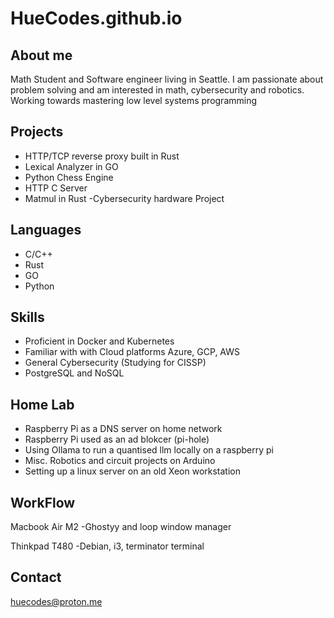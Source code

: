 # HueCodes.github.io


## About me
Math Student and Software engineer living in Seattle. I am passionate about problem solving and am interested in math, cybersecurity and robotics. Working towards mastering low level systems programming

## Projects
- HTTP/TCP reverse proxy built in Rust
- Lexical Analyzer in GO
- Python Chess Engine 
- HTTP C Server 
- Matmul in Rust
-Cybersecurity hardware Project


## Languages
- C/C++
- Rust
- GO
- Python

## Skills
- Proficient in Docker and Kubernetes 
- Familiar with with Cloud platforms Azure, GCP, AWS
- General Cybersecurity (Studying for CISSP)
- PostgreSQL and NoSQL

## Home Lab
- Raspberry Pi as a DNS server on home network 
- Raspberry Pi used as an ad blokcer (pi-hole)
- Using Ollama to run a quantised llm locally on a raspberry pi 
- Misc. Robotics and circuit projects on Arduino 
- Setting up a linux server on an old Xeon workstation 

## WorkFlow
Macbook Air M2
-Ghostyy and loop window manager 

Thinkpad T480
-Debian, i3, terminator terminal


## Contact
huecodes@proton.me
